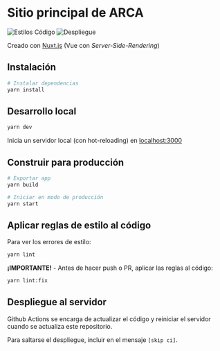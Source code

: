 # Sitio principal de ARCA

![Estilos Código](https://github.com/enflujo/arca-www/actions/workflows/estilo-codigo.yml/badge.svg)
![Despliegue](https://github.com/enflujo/arca-www/actions/workflows/despliegue.yml/badge.svg)

Creado con [Nuxt.js](https://nuxtjs.org) (Vue con _Server-Side-Rendering_)

## Instalación

```bash
# Instalar dependencias
yarn install
```

## Desarrollo local

```bash
yarn dev
```

Inicia un servidor local (con hot-reloading) en [localhost:3000](http://localhost:3000)

## Construir para producción

```bash
# Exportar app
yarn build

# Iniciar en modo de producción
yarn start
```

## Aplicar reglas de estilo al código

Para ver los errores de estilo:

```bash
yarn lint
```

**¡IMPORTANTE!** - Antes de hacer push o PR, aplicar las reglas al código:

```bash
yarn lint:fix
```

## Despliegue al servidor

Github Actions se encarga de actualizar el código y reiniciar el servidor cuando se actualiza este repositorio.

Para saltarse el despliegue, incluir en el mensaje `[skip ci]`.
